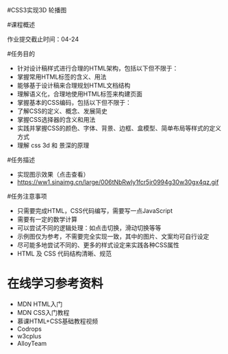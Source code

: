 #CSS3实现3D 轮播图

#课程概述

作业提交截止时间：04-24

#任务目的

- 针对设计稿样式进行合理的HTML架构，包括以下但不限于：
- 掌握常用HTML标签的含义、用法
- 能够基于设计稿来合理规划HTML文档结构
- 理解语义化，合理地使用HTML标签来构建页面
- 掌握基本的CSS编码，包括以下但不限于：
- 了解CSS的定义、概念、发展简史
- 掌握CSS选择器的含义和用法
- 实践并掌握CSS的颜色、字体、背景、边框、盒模型、简单布局等样式的定义方式
- 理解 css 3d 和 景深的原理


#任务描述
- 实现图示效果（点击查看）
- https://ww1.sinaimg.cn/large/006tNbRwly1fcr5jr0994g30w30gx4qz.gif

#任务注意事项
- 只需要完成HTML，CSS代码编写，需要写一点JavaScript
- 需要有一定的数学计算
- 可以尝试不同的逻辑处理：如点击切换，滑动切换等等
- 示例图仅为参考，不需要完全实现一致，其中的图片、文案均可自行设定
- 尽可能多地尝试不同的、更多的样式设定来实践各种CSS属性
- HTML 及 CSS 代码结构清晰、规范

# 在线学习参考资料
- MDN HTML入门
- MDN CSS入门教程
- 慕课HTML+CSS基础教程视频
- Codrops
- w3cplus
- AlloyTeam